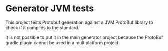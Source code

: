 # Generator JVM tests

This project tests Protobuf generation against a JVM ProtoBuf
library to check if it complies to the standard.

It is not possible to put it in the main generator project 
because the ProtoBuf gradle plugin cannot be used in a
multiplatform project.
